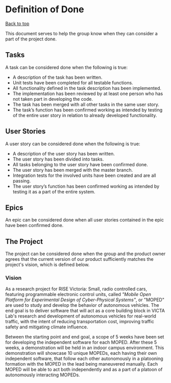 # Definition of Done

[Back to top](../README.md)

This document serves to help the group know when they can consider a part of the project done.

## Tasks

A task can be considered done when the following is true:

- A description of the task has been written.
- Unit tests have been completed for all testable functions.
- All functionality defined in the task description has been implemented.
- The implementation has been reviewed by at least one person who has not taken part in developing the code.
- The task has been merged with all other tasks in the same user story.
- The task’s function has been confirmed working as intended by testing of the entire user story in relation to already developed functionality.

## User Stories

A user story can be considered done when the following is true:

- A description of the user story has been written.
- The user story has been divided into tasks.
- All tasks belonging to the user story have been confirmed done.
- The user story has been merged with the master branch.
- Integration tests for the involved units have been created and are all passing.
- The user story’s function has been confirmed working as intended by testing it as a part of the entire system.

## Epics

An epic can be considered done when all user stories contained in the epic have been confirmed done.

## The Project

The project can be considered done when the group and the product owner agrees that the current version of our product sufficiently matches the project's vision, which is defined below.

### Vision

As a research project for RISE Victoria: Small, radio controlled cars, featuring programmable electronic control units, called *"Mobile Open Platform for Experimental Design of Cyber-Physical Systems"*, or "MOPED" are used to study and develop the behavior of autonomous vehicles. The end goal is to deliver software that will act as a core building block in VICTA Lab's research and development of autonomous vehicles for real-world traffic, with the intent of reducing transportation cost, improving traffic safety and mitigating climate influence.

Between the starting point and end goal, a scope of 5 weeks have been set for developing the independent software for each MOPED. After these 5 weeks, a demonstration will be held in an indoor campus environment. This demonstration will showcase 10 unique MOPEDs, each having their own independent software, that follow each other autonomously in a platooning formation with the MOPED in the lead being maneuvered manually. Each MOPED will be able to act both independently and as a part of a platoon of autonomously interacting MOPEDs.